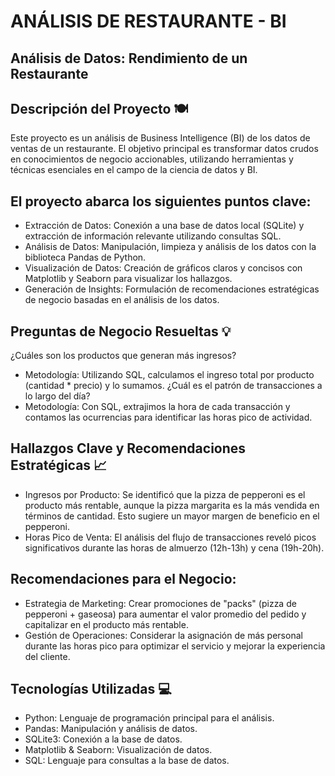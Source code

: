 ANÁLISIS DE RESTAURANTE - BI 
============================

Análisis de Datos: Rendimiento de un Restaurante
-----------------

Descripción del Proyecto 🍽️
---------------------------
Este proyecto es un análisis de Business Intelligence (BI) de los datos de ventas de un restaurante. El objetivo principal es transformar datos crudos en conocimientos de negocio accionables, utilizando herramientas y técnicas esenciales en el campo de la ciencia de datos y BI.

El proyecto abarca los siguientes puntos clave:
-----------------------------------------------
* Extracción de Datos: Conexión a una base de datos local (SQLite) y extracción de información relevante utilizando consultas SQL.
* Análisis de Datos: Manipulación, limpieza y análisis de los datos con la biblioteca Pandas de Python.
* Visualización de Datos: Creación de gráficos claros y concisos con Matplotlib y Seaborn para visualizar los hallazgos.
* Generación de Insights: Formulación de recomendaciones estratégicas de negocio basadas en el análisis de los datos.

Preguntas de Negocio Resueltas 💡
---------------------------------
¿Cuáles son los productos que generan más ingresos?
* Metodología: Utilizando SQL, calculamos el ingreso total por producto (cantidad * precio) y lo sumamos.
¿Cuál es el patrón de transacciones a lo largo del día?
* Metodología: Con SQL, extrajimos la hora de cada transacción y contamos las ocurrencias para identificar las horas pico de actividad.

Hallazgos Clave y Recomendaciones Estratégicas 📈
-------------------------------------------------
* Ingresos por Producto: Se identificó que la pizza de pepperoni es el producto más rentable, aunque la pizza margarita es la más vendida en términos de cantidad. Esto sugiere un mayor margen de beneficio en el pepperoni.
* Horas Pico de Venta: El análisis del flujo de transacciones reveló picos significativos durante las horas de almuerzo (12h-13h) y cena (19h-20h).

Recomendaciones para el Negocio:
--------------------------------
* Estrategia de Marketing: Crear promociones de "packs" (pizza de pepperoni + gaseosa) para aumentar el valor promedio del pedido y capitalizar en el producto más rentable.
* Gestión de Operaciones: Considerar la asignación de más personal durante las horas pico para optimizar el servicio y mejorar la experiencia del cliente.

Tecnologías Utilizadas 💻
--------------------------
* Python: Lenguaje de programación principal para el análisis.
* Pandas: Manipulación y análisis de datos.
* SQLite3: Conexión a la base de datos.
* Matplotlib & Seaborn: Visualización de datos.
* SQL: Lenguaje para consultas a la base de datos.
  
